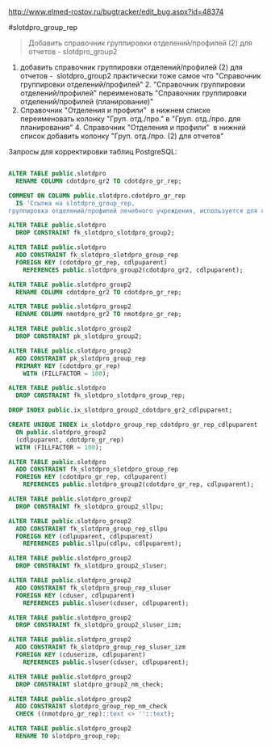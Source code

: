 http://www.elmed-rostov.ru/bugtracker/edit_bug.aspx?id=48374

#slotdpro_group_rep

>	Добавить справочник группировки отделений/профилей (2) для отчетов -  slotdpro_group2

1. добавить справочник группировки отделений/профилей (2) для отчетов -  slotdpro_group2
   практически тоже самое что "Справочник группировки отделений/профилей"
2. "Справочник группировки отделений/профилей" переименовать "Справочник группировки отделений/профилей (планирование)"
3. Справочник "Отделения и профили"  в нижнем списке переименовать колонку "Груп. отд./про." в "Груп. отд./про. для планирования"
4. Справочник "Отделения и профили"  в нижний список добавить колонку "Груп. отд./про. (2) для отчетов"

Запросы для корректировки таблиц PostgreSQL:
```sql

ALTER TABLE public.slotdpro
  RENAME COLUMN cdotdpro_gr2 TO cdotdpro_gr_rep;

COMMENT ON COLUMN public.slotdpro.cdotdpro_gr_rep
  IS 'Ссылка на slotdpro_group_rep, 
группировка отделений/профилей лечебного учреждения, используется для группировки данных в экономике/статистике по необходимости';

ALTER TABLE public.slotdpro
  DROP CONSTRAINT fk_slotdpro_slotdpro_group2;

ALTER TABLE public.slotdpro
  ADD CONSTRAINT fk_slotdpro_slotdpro_group_rep
  FOREIGN KEY (cdotdpro_gr_rep, cdlpuparent)
    REFERENCES public.slotdpro_group2(cdotdpro_gr2, cdlpuparent);

ALTER TABLE public.slotdpro_group2
  RENAME COLUMN cdotdpro_gr2 TO cdotdpro_gr_rep;

ALTER TABLE public.slotdpro_group2
  RENAME COLUMN nmotdpro_gr2 TO nmotdpro_gr_rep;

ALTER TABLE public.slotdpro_group2
  DROP CONSTRAINT pk_slotdpro_group2;

ALTER TABLE public.slotdpro_group2
  ADD CONSTRAINT pk_slotdpro_group_rep
  PRIMARY KEY (cdotdpro_gr_rep)
    WITH (FILLFACTOR = 100);

ALTER TABLE public.slotdpro
  DROP CONSTRAINT fk_slotdpro_slotdpro_group_rep;

DROP INDEX public.ix_slotdpro_group2_cdotdpro_gr2_cdlpuparent;

CREATE UNIQUE INDEX ix_slotdpro_group_rep_cdotdpro_gr_rep_cdlpuparent
  ON public.slotdpro_group2
  (cdlpuparent, cdotdpro_gr_rep)
  WITH (FILLFACTOR = 100);

ALTER TABLE public.slotdpro
  ADD CONSTRAINT fk_slotdpro_slotdpro_group_rep
  FOREIGN KEY (cdotdpro_gr_rep, cdlpuparent)
    REFERENCES public.slotdpro_group2(cdotdpro_gr_rep, cdlpuparent);

ALTER TABLE public.slotdpro_group2
  DROP CONSTRAINT fk_slotdpro_group2_sllpu;

ALTER TABLE public.slotdpro_group2
  ADD CONSTRAINT fk_slotdpro_group_rep_sllpu
  FOREIGN KEY (cdlpuparent, cdlpuparent)
    REFERENCES public.sllpu(cdlpu, cdlpuparent);

ALTER TABLE public.slotdpro_group2
  DROP CONSTRAINT fk_slotdpro_group2_sluser;

ALTER TABLE public.slotdpro_group2
  ADD CONSTRAINT fk_slotdpro_group_rep_sluser
  FOREIGN KEY (cduser, cdlpuparent)
    REFERENCES public.sluser(cduser, cdlpuparent);

ALTER TABLE public.slotdpro_group2
  DROP CONSTRAINT fk_slotdpro_group2_sluser_izm;

ALTER TABLE public.slotdpro_group2
  ADD CONSTRAINT fk_slotdpro_group_rep_sluser_izm
  FOREIGN KEY (cduserizm, cdlpuparent)
    REFERENCES public.sluser(cduser, cdlpuparent);

ALTER TABLE public.slotdpro_group2
  DROP CONSTRAINT slotdpro_group2_nm_check;

ALTER TABLE public.slotdpro_group2
  ADD CONSTRAINT slotdpro_group_rep_nm_check
  CHECK ((nmotdpro_gr_rep)::text <> ''::text);

ALTER TABLE public.slotdpro_group2
  RENAME TO slotdpro_group_rep;

```
